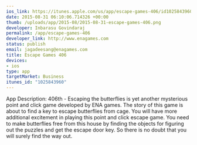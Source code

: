 ```yaml
--- 
ios_link: https://itunes.apple.com/us/app/escape-games-406/id1025843960?mt=8
date: 2015-08-31 06:10:06.714326 +00:00
thumb: /uploads/app/2015-08/2015-08-31-escape-games-406.png
developer: Inbarasu Govindaraj
permalink: /app/escape-games-406
developer_link: http://www.enagames.com
status: publish
email: jagadeesang@enagames.com
title: Escape Games 406
devices: 
- ios
type: app
targetMarket: Business
itunes_id: "1025843960"
---
```


App Description:
  406th - Escaping the butterflies is yet another mysterious point and click game developed by ENA games. The story of this game is about to find a key to escape butterflies from cage. You will have more additional excitement in playing this point and click escape game. You need to make butterflies free from this house by finding the objects for figuring out the puzzles and get the escape door key. So there is no doubt that you will surely find the way out. 
